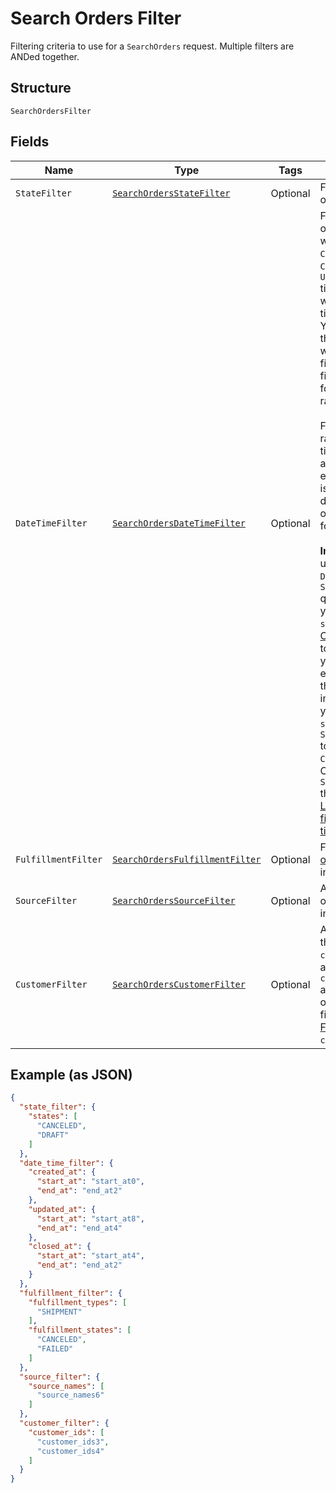 
# Search Orders Filter

Filtering criteria to use for a `SearchOrders` request. Multiple filters
are ANDed together.

## Structure

`SearchOrdersFilter`

## Fields

| Name | Type | Tags | Description | Getter |
|  --- | --- | --- | --- | --- |
| `StateFilter` | [`SearchOrdersStateFilter`](../../doc/models/search-orders-state-filter.md) | Optional | Filter by the current order `state`. | SearchOrdersStateFilter getStateFilter() |
| `DateTimeFilter` | [`SearchOrdersDateTimeFilter`](../../doc/models/search-orders-date-time-filter.md) | Optional | Filter for `Order` objects based on whether their `CREATED_AT`,<br>`CLOSED_AT`, or `UPDATED_AT` timestamps fall within a specified time range.<br>You can specify the time range and which timestamp to filter for. You can filter<br>for only one time range at a time.<br><br>For each time range, the start time and end time are inclusive. If the end time<br>is absent, it defaults to the time of the first request for the cursor.<br><br>__Important:__ If you use the `DateTimeFilter` in a `SearchOrders` query,<br>you must set the `sort_field` in [OrdersSort](../../doc/models/search-orders-sort.md)<br>to the same field you filter for. For example, if you set the `CLOSED_AT` field<br>in `DateTimeFilter`, you must set the `sort_field` in `SearchOrdersSort` to<br>`CLOSED_AT`. Otherwise, `SearchOrders` throws an error.<br>[Learn more about filtering orders by time range.](../../https://developer.squareup.com/docs/orders-api/manage-orders#important-note-on-filtering-orders-by-time-range) | SearchOrdersDateTimeFilter getDateTimeFilter() |
| `FulfillmentFilter` | [`SearchOrdersFulfillmentFilter`](../../doc/models/search-orders-fulfillment-filter.md) | Optional | Filter based on [order fulfillment](../../doc/models/order-fulfillment.md) information. | SearchOrdersFulfillmentFilter getFulfillmentFilter() |
| `SourceFilter` | [`SearchOrdersSourceFilter`](../../doc/models/search-orders-source-filter.md) | Optional | A filter based on order `source` information. | SearchOrdersSourceFilter getSourceFilter() |
| `CustomerFilter` | [`SearchOrdersCustomerFilter`](../../doc/models/search-orders-customer-filter.md) | Optional | A filter based on the order `customer_id` and any tender `customer_id`<br>associated with the order. It does not filter based on the<br>[FulfillmentRecipient](../../doc/models/order-fulfillment-recipient.md) `customer_id`. | SearchOrdersCustomerFilter getCustomerFilter() |

## Example (as JSON)

```json
{
  "state_filter": {
    "states": [
      "CANCELED",
      "DRAFT"
    ]
  },
  "date_time_filter": {
    "created_at": {
      "start_at": "start_at0",
      "end_at": "end_at2"
    },
    "updated_at": {
      "start_at": "start_at8",
      "end_at": "end_at4"
    },
    "closed_at": {
      "start_at": "start_at4",
      "end_at": "end_at2"
    }
  },
  "fulfillment_filter": {
    "fulfillment_types": [
      "SHIPMENT"
    ],
    "fulfillment_states": [
      "CANCELED",
      "FAILED"
    ]
  },
  "source_filter": {
    "source_names": [
      "source_names6"
    ]
  },
  "customer_filter": {
    "customer_ids": [
      "customer_ids3",
      "customer_ids4"
    ]
  }
}
```

